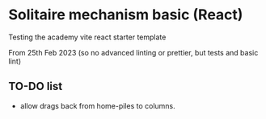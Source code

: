 # Solitaire mechanism basic (React)

Testing the academy vite react starter template

From 25th Feb 2023 (so no advanced linting or prettier, but tests and basic lint)

## TO-DO list

-   allow drags back from home-piles to columns.
